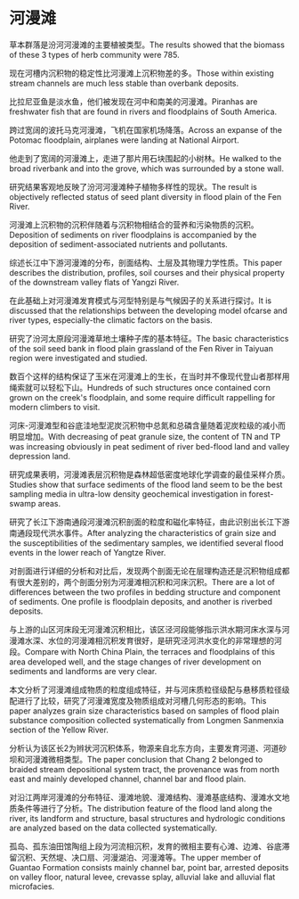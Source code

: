 # 河漫滩

<p><span class="chinese">草本群落是汾河河漫滩的主要植被类型。</span><span class="english">The results showed that the biomass of these 3 types of herb community were 785.</span></p>

<p><span class="chinese">现在河槽内沉积物的稳定性比河漫滩上沉积物差的多。</span><span class="english">Those within existing stream channels are much less stable than overbank deposits.</span></p>

<p><span class="chinese">比拉尼亚鱼是淡水鱼，他们被发现在河中和南美的河漫滩。</span><span class="english">Piranhas are freshwater fish that are found in rivers and floodplains of South America.</span></p>

<p><span class="chinese">跨过宽阔的波托马克河漫滩，飞机在国家机场降落。</span><span class="english">Across an expanse of the Potomac floodplain, airplanes were landing at National Airport.</span></p>

<p><span class="chinese">他走到了宽阔的河漫滩上，走进了那片用石块围起的小树林。</span><span class="english">He walked to the broad riverbank and into the grove, which was surrounded by a stone wall.</span></p>

<p><span class="chinese">研究结果客观地反映了汾河河漫滩种子植物多样性的现状。</span><span class="english">The result is objectively reflected status of seed plant diversity in flood plain of the Fen River.</span></p>

<p><span class="chinese">河漫滩上沉积物的沉积伴随着与沉积物相结合的营养和污染物质的沉积。</span><span class="english">Deposition of sediments on river floodplains is accompanied by the deposition of sediment-associated nutrients and pollutants.</span></p>

<p><span class="chinese">综述长江中下游河漫滩的分布，剖面结构、土层及其物理力学性质。</span><span class="english">This paper describes the distribution, profiles, soil courses and their physical property of the downstream valley flats of Yangzi River.</span></p>

<p><span class="chinese">在此基础上对河漫滩发育模式与河型特别是与气候因子的关系进行探讨。</span><span class="english">It is discussed that the relationships between the developing model ofcarse and river types, especially-the climatic factors on the basis.</span></p>

<p><span class="chinese">研究了汾河太原段河漫滩草地土壤种子库的基本特征。</span><span class="english">The basic characteristics of the soil seed bank in flood plain grassland of the Fen River in Taiyuan region were investigated and studied.</span></p>

<p><span class="chinese">数百个这样的结构保证了玉米在河漫滩上的生长，在当时并不像现代登山者那样用绳索就可以轻松下山。</span><span class="english">Hundreds of such structures once contained corn grown on the creek's floodplain, and some require difficult rappelling for modern climbers to visit.</span></p>

<p><span class="chinese">河床-河漫滩型和谷底洼地型泥炭沉积物中总氮和总磷含量随着泥炭粒级的减小而明显增加。</span><span class="english">With decreasing of peat granule size, the content of TN and TP was increasing obviously in peat sediment of river bed-flood land and valley depression land.</span></p>

<p><span class="chinese">研究成果表明，河漫滩表层沉积物是森林超低密度地球化学调查的最佳采样介质。</span><span class="english">Studies show that surface sediments of the flood land seem to be the best sampling media in ultra-low density geochemical investigation in forest-swamp areas.</span></p>

<p><span class="chinese">研究了长江下游南通段河漫滩沉积剖面的粒度和磁化率特征，由此识别出长江下游南通段现代洪水事件。</span><span class="english">After analyzing the characteristics of grain size and the susceptibilities of the sedimentary samples, we identified several flood events in the lower reach of Yangtze River.</span></p>

<p><span class="chinese">对剖面进行详细的分析和对比后，发现两个剖面无论在层理构造还是沉积物组成都有很大差别的，两个剖面分别为河漫滩相沉积和河床沉积。</span><span class="english">There are a lot of differences between the two profiles in bedding structure and component of sediments. One profile is floodplain deposits, and another is riverbed deposits.</span></p>

<p><span class="chinese">与上游的山区河床段无河漫滩沉积相比，该区泾河段能够指示洪水期河床水深与河漫滩水深、水位的河漫滩相沉积发育很好，是研究泾河洪水变化的非常理想的河段。</span><span class="english">Compare with North China Plain, the terraces and floodplains of this area developed well, and the stage changes of river development on sediments and landforms are very clear.</span></p>

<p><span class="chinese">本文分析了河漫滩组成物质的粒度组成特征，并与河床质粒径级配与悬移质粒径级配进行了比较，研究了河漫滩宽度及物质组成对河槽几何形态的影响。</span><span class="english">This paper analyzes grain size characteristics based on samples of flood plain substance composition collected systematically from Longmen Sanmenxia section of the Yellow River.</span></p>

<p><span class="chinese">分析认为该区长2为辫状河沉积体系，物源来自北东方向，主要发育河道、河道砂坝和河漫滩微相类型。</span><span class="english">The paper conclusion that Chang 2 belonged to braided stream depositional system tract, the provenance was from north east and mainly developed channel, channel bar and flood plain.</span></p>

<p><span class="chinese">对沿江两岸河漫滩的分布特征、漫滩地貌、漫滩结构、漫滩基底结构、漫滩水文地质条件等进行了分析。</span><span class="english">The distribution feature of the flood land along the river, its landform and structure, basal structures and hydrologic conditions are analyzed based on the data collected systematically.</span></p>

<p><span class="chinese">孤岛、孤东油田馆陶组上段为河流相沉积，发育的微相主要有心滩、边滩、谷底滞留沉积、天然堤、决口扇、河漫湖泊、河漫滩等。</span><span class="english">The upper member of Guantao Formation consists mainly channel bar, point bar, arrested deposits on valley floor, natural levee, crevasse splay, alluvial lake and alluvial flat microfacies.</span></p>

